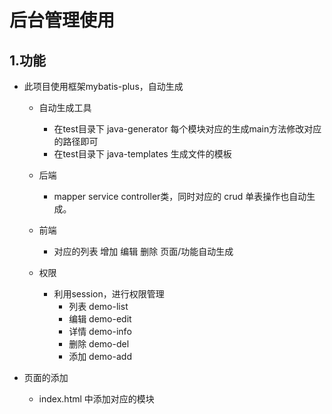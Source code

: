 # 后台管理使用

## 1.功能

- 此项目使用框架mybatis-plus，自动生成

  - 自动生成工具
    - 在test目录下 java-generator 每个模块对应的生成main方法修改对应的路径即可
    - 在test目录下 java-templates 生成文件的模板


  - 后端
    -  mapper service controller类，同时对应的 crud 单表操作也自动生成。
  - 前端
    - 对应的列表 增加 编辑 删除 页面/功能自动生成
  - 权限
    - 利用session，进行权限管理
      - 列表  demo-list
      - 编辑  demo-edit
      - 详情  demo-info
      - 删除  demo-del
      - 添加  demo-add

- 页面的添加

  - index.html 中添加对应的模块